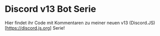 # Discord v13 Bot Serie

Hier findet ihr Code mit Kommentaren zu meiner neuen v13 (Discord.JS)[https://discord.js.org] Serie!
